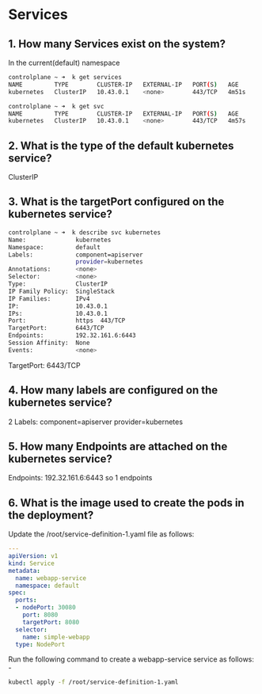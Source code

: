 # Services 

## 1. How many Services exist on the system?

In the current(default) namespace

```bash
controlplane ~ ➜  k get services
NAME         TYPE        CLUSTER-IP   EXTERNAL-IP   PORT(S)   AGE
kubernetes   ClusterIP   10.43.0.1    <none>        443/TCP   4m51s

controlplane ~ ➜  k get svc
NAME         TYPE        CLUSTER-IP   EXTERNAL-IP   PORT(S)   AGE
kubernetes   ClusterIP   10.43.0.1    <none>        443/TCP   4m57s
```
## 2. What is the type of the default kubernetes service?
ClusterIP

## 3. What is the targetPort configured on the kubernetes service?
```bash
controlplane ~ ➜  k describe svc kubernetes
Name:              kubernetes
Namespace:         default
Labels:            component=apiserver
                   provider=kubernetes
Annotations:       <none>
Selector:          <none>
Type:              ClusterIP
IP Family Policy:  SingleStack
IP Families:       IPv4
IP:                10.43.0.1
IPs:               10.43.0.1
Port:              https  443/TCP
TargetPort:        6443/TCP
Endpoints:         192.32.161.6:6443
Session Affinity:  None
Events:            <none>
```
TargetPort:        6443/TCP

## 4. How many labels are configured on the kubernetes service?

2 Labels:            component=apiserver
                   provider=kubernetes

## 5. How many Endpoints are attached on the kubernetes service?
Endpoints:         192.32.161.6:6443 so 1 endpoints

## 6. What is the image used to create the pods in the deployment?
Update the /root/service-definition-1.yaml file as follows:

```yaml
---
apiVersion: v1
kind: Service
metadata:
  name: webapp-service
  namespace: default
spec:
  ports:
  - nodePort: 30080
    port: 8080
    targetPort: 8080
  selector:
    name: simple-webapp
  type: NodePort
```
Run the following command to create a webapp-service service as follows: -

```bash
kubectl apply -f /root/service-definition-1.yaml
```

```bash
```

```bash
```

```bash
```

```bash
```

```bash
```

```bash
```
